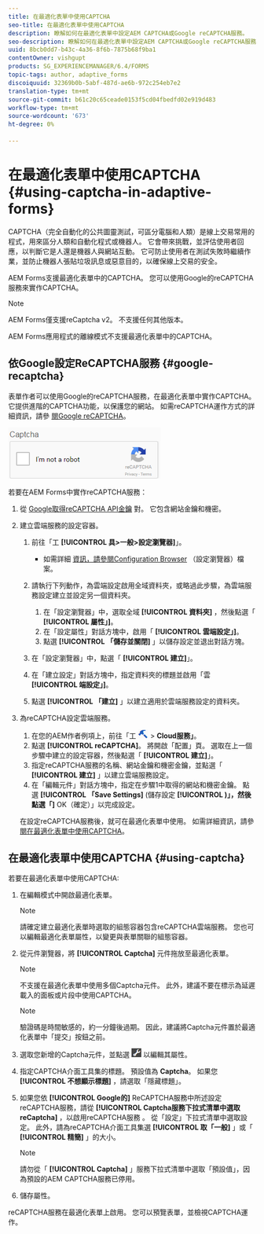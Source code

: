 ```yaml
---
title: 在最適化表單中使用CAPTCHA
seo-title: 在最適化表單中使用CAPTCHA
description: 瞭解如何在最適化表單中設定AEM CAPTCHA或Google reCAPTCHA服務。
seo-description: 瞭解如何在最適化表單中設定AEM CAPTCHA或Google reCAPTCHA服務。
uuid: 8bcb0dd7-b43c-4a36-8f6b-7875b68f9ba1
contentOwner: vishgupt
products: SG_EXPERIENCEMANAGER/6.4/FORMS
topic-tags: author, adaptive_forms
discoiquuid: 32369b0b-5abf-487d-ae6b-972c254eb7e2
translation-type: tm+mt
source-git-commit: b61c20c65ceade0153f5cd04fbedfd02e919d483
workflow-type: tm+mt
source-wordcount: '673'
ht-degree: 0%

---
```



# 在最適化表單中使用CAPTCHA {#using-captcha-in-adaptive-forms}

CAPTCHA（完全自動化的公共圖靈測試，可區分電腦和人類）是線上交易常用的程式，用來區分人類和自動化程式或機器人。 它會帶來挑戰，並評估使用者回應，以判斷它是人還是機器人與網站互動。 它可防止使用者在測試失敗時繼續作業，並防止機器人張貼垃圾訊息或惡意目的，以確保線上交易的安全。

AEM Forms支援最適化表單中的CAPTCHA。 您可以使用Google的reCAPTCHA服務來實作CAPTCHA。

>[!NOTE]
>
>AEM Forms僅支援reCaptcha v2。 不支援任何其他版本。
>
>AEM Forms應用程式的離線模式不支援最適化表單中的CAPTCHA。

## 依Google設定ReCAPTCHA服務 {#google-recaptcha}

表單作者可以使用Google的reCAPTCHA服務，在最適化表單中實作CAPTCHA。 它提供進階的CAPTCHA功能，以保護您的網站。 如需reCAPTCHA運作方式的詳細資訊，請參 [閱Google reCAPTCHA](https://developers.google.com/recaptcha/)。

![recaptcha](assets/recaptcha.png)

若要在AEM Forms中實作reCAPTCHA服務：

1. 從 [Google取得reCAPTCHA API金鑰](https://www.google.com/recaptcha/admin) 對。 它包含網站金鑰和機密。
1. 建立雲端服務的設定容器。

   1. 前往「工 **[!UICONTROL 具>一般>設定瀏覽器]**」。
      * 如需詳細 [資訊，請參閱Configuration Browser](/help/sites-administering/configurations.md) （設定瀏覽器）檔案。
   1. 請執行下列動作，為雲端設定啟用全域資料夾，或略過此步驟，為雲端服務設定建立並設定另一個資料夾。

      1. 在「設定瀏覽器」中，選取全域 **[!UICONTROL 資料夾]** ，然後點選「 **[!UICONTROL 屬性」]**。
      1. 在「設定屬性」對話方塊中，啟用「 **[!UICONTROL 雲端設定」]**。
      1. 點選 **[!UICONTROL 「儲存並關閉]** 」以儲存設定並退出對話方塊。
   1. 在「設定瀏覽器」中，點選「 **[!UICONTROL 建立]**」。
   1. 在「建立設定」對話方塊中，指定資料夾的標題並啟用「雲 **[!UICONTROL 端設定」]**。
   1. 點選 **[!UICONTROL 「建立]** 」以建立適用於雲端服務設定的資料夾。


1. 為reCAPTCHA設定雲端服務。

   1. 在您的AEM作者例項上，前往「工 ![具](assets/tools.png) > **Cloud服務」**。
   1. 點選 **[!UICONTROL reCAPTCHA]**。 將開啟「配置」頁。 選取在上一個步驟中建立的設定容器，然後點選「 **[!UICONTROL 建立]**」。
   1. 指定reCAPTCHA服務的名稱、網站金鑰和機密金鑰，並點選「 **[!UICONTROL 建立]** 」以建立雲端服務設定。
   1. 在「編輯元件」對話方塊中，指定在步驟1中取得的網站和機密金鑰。 點選 **[!UICONTROL 「Save Settings]** (儲存設定 **[!UICONTROL )」，然後點選「]** OK（確定）」以完成設定。

   在設定reCAPTCHA服務後，就可在最適化表單中使用。 如需詳細資訊，請參 [閱在最適化表單中使用CAPTCHA](#using-captcha)。

## 在最適化表單中使用CAPTCHA {#using-captcha}

若要在最適化表單中使用CAPTCHA:

1. 在編輯模式中開啟最適化表單。

   >[!NOTE]
   >
   >請確定建立最適化表單時選取的組態容器包含reCAPTCHA雲端服務。 您也可以編輯最適化表單屬性，以變更與表單關聯的組態容器。

1. 從元件瀏覽器，將 **[!UICONTROL Captcha]** 元件拖放至最適化表單。

   >[!NOTE]
   >
   >不支援在最適化表單中使用多個Captcha元件。 此外，建議不要在標示為延遲載入的面板或片段中使用CAPTCHA。

   >[!NOTE]
   >
   >驗證碼是時間敏感的，約一分鐘後過期。 因此，建議將Captcha元件置於最適化表單中「提交」按鈕之前。

1. 選取您新增的Captcha元件，並點選 ![cmppr](assets/cmppr.png) 以編輯其屬性。
1. 指定CAPTCHA介面工具集的標題。 預設值為 **Captcha**。 如果您 **[!UICONTROL 不想顯示標題]** ，請選取「隱藏標題」。
1. 如果您依 **[!UICONTROL Google的]** ReCAPTCHA服務中所述設定reCAPTCHA服務，請從 **[!UICONTROL Captcha服務下拉式清單中選取reCaptcha]** ，以啟用reCAPTCHA服務 [](#google-recaptcha)。 從「設定」下拉式清單中選取設定。 此外，請為reCAPTCHA介面工具集選 **[!UICONTROL 取「一般]** 」或「 **[!UICONTROL 精簡]** 」的大小。

   >[!NOTE]
   >
   >請勿從「 **[!UICONTROL Captcha]** 」服務下拉式清單中選取「預設值」，因為預設的AEM CAPTCHA服務已停用。

1. 儲存屬性。

reCAPTCHA服務在最適化表單上啟用。 您可以預覽表單，並檢視CAPTCHA運作。
